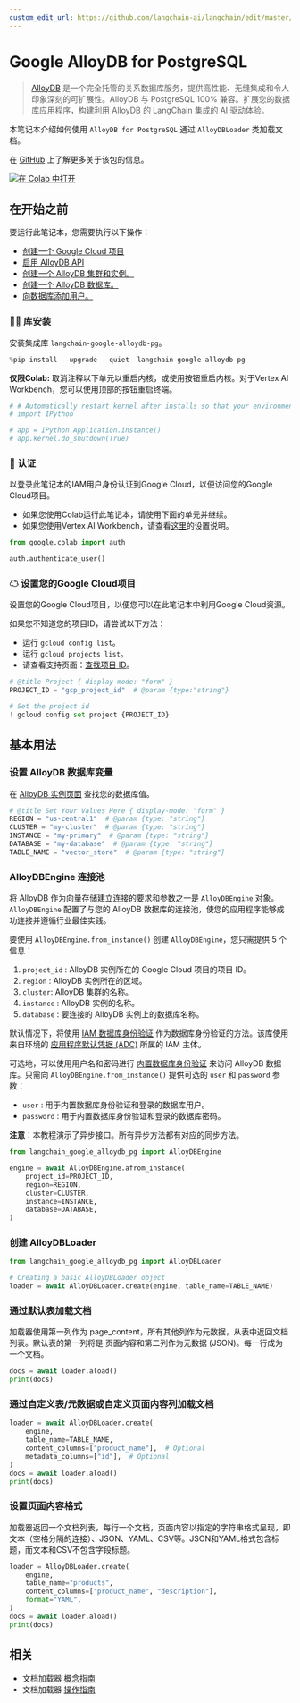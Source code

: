 ```yaml
---
custom_edit_url: https://github.com/langchain-ai/langchain/edit/master/docs/docs/integrations/document_loaders/google_alloydb.ipynb
---
```

# Google AlloyDB for PostgreSQL

> [AlloyDB](https://cloud.google.com/alloydb) 是一个完全托管的关系数据库服务，提供高性能、无缝集成和令人印象深刻的可扩展性。AlloyDB 与 PostgreSQL 100% 兼容。扩展您的数据库应用程序，构建利用 AlloyDB 的 LangChain 集成的 AI 驱动体验。

本笔记本介绍如何使用 `AlloyDB for PostgreSQL` 通过 `AlloyDBLoader` 类加载文档。

在 [GitHub](https://github.com/googleapis/langchain-google-alloydb-pg-python/) 上了解更多关于该包的信息。

[![在 Colab 中打开](https://colab.research.google.com/assets/colab-badge.svg)](https://colab.research.google.com/github/googleapis/langchain-google-alloydb-pg-python/blob/main/docs/document_loader.ipynb)

## 在开始之前

要运行此笔记本，您需要执行以下操作：

* [创建一个 Google Cloud 项目](https://developers.google.com/workspace/guides/create-project)
* [启用 AlloyDB API](https://console.cloud.google.com/flows/enableapi?apiid=alloydb.googleapis.com)
* [创建一个 AlloyDB 集群和实例。](https://cloud.google.com/alloydb/docs/cluster-create)
* [创建一个 AlloyDB 数据库。](https://cloud.google.com/alloydb/docs/quickstart/create-and-connect)
* [向数据库添加用户。](https://cloud.google.com/alloydb/docs/database-users/about)

### 🦜🔗 库安装
安装集成库 `langchain-google-alloydb-pg`。


```python
%pip install --upgrade --quiet  langchain-google-alloydb-pg
```

**仅限Colab:** 取消注释以下单元以重启内核，或使用按钮重启内核。对于Vertex AI Workbench，您可以使用顶部的按钮重启终端。


```python
# # Automatically restart kernel after installs so that your environment can access the new packages
# import IPython

# app = IPython.Application.instance()
# app.kernel.do_shutdown(True)
```

### 🔐 认证
以登录此笔记本的IAM用户身份认证到Google Cloud，以便访问您的Google Cloud项目。

* 如果您使用Colab运行此笔记本，请使用下面的单元并继续。
* 如果您使用Vertex AI Workbench，请查看[这里](https://github.com/GoogleCloudPlatform/generative-ai/tree/main/setup-env)的设置说明。


```python
from google.colab import auth

auth.authenticate_user()
```

### ☁ 设置您的Google Cloud项目
设置您的Google Cloud项目，以便您可以在此笔记本中利用Google Cloud资源。

如果您不知道您的项目ID，请尝试以下方法：

* 运行 `gcloud config list`。
* 运行 `gcloud projects list`。
* 请查看支持页面：[查找项目 ID](https://support.google.com/googleapi/answer/7014113)。


```python
# @title Project { display-mode: "form" }
PROJECT_ID = "gcp_project_id"  # @param {type:"string"}

# Set the project id
! gcloud config set project {PROJECT_ID}
```

## 基本用法

### 设置 AlloyDB 数据库变量
在 [AlloyDB 实例页面](https://console.cloud.google.com/alloydb/clusters) 查找您的数据库值。


```python
# @title Set Your Values Here { display-mode: "form" }
REGION = "us-central1"  # @param {type: "string"}
CLUSTER = "my-cluster"  # @param {type: "string"}
INSTANCE = "my-primary"  # @param {type: "string"}
DATABASE = "my-database"  # @param {type: "string"}
TABLE_NAME = "vector_store"  # @param {type: "string"}
```

### AlloyDBEngine 连接池

将 AlloyDB 作为向量存储建立连接的要求和参数之一是 `AlloyDBEngine` 对象。`AlloyDBEngine` 配置了与您的 AlloyDB 数据库的连接池，使您的应用程序能够成功连接并遵循行业最佳实践。

要使用 `AlloyDBEngine.from_instance()` 创建 `AlloyDBEngine`，您只需提供 5 个信息：

1. `project_id` : AlloyDB 实例所在的 Google Cloud 项目的项目 ID。
1. `region` : AlloyDB 实例所在的区域。
1. `cluster`: AlloyDB 集群的名称。
1. `instance` : AlloyDB 实例的名称。
1. `database` : 要连接的 AlloyDB 实例上的数据库名称。

默认情况下，将使用 [IAM 数据库身份验证](https://cloud.google.com/alloydb/docs/connect-iam) 作为数据库身份验证的方法。该库使用来自环境的 [应用程序默认凭据 (ADC)](https://cloud.google.com/docs/authentication/application-default-credentials) 所属的 IAM 主体。

可选地，可以使用用户名和密码进行 [内置数据库身份验证](https://cloud.google.com/alloydb/docs/database-users/about) 来访问 AlloyDB 数据库。只需向 `AlloyDBEngine.from_instance()` 提供可选的 `user` 和 `password` 参数：

* `user` : 用于内置数据库身份验证和登录的数据库用户。
* `password` : 用于内置数据库身份验证和登录的数据库密码。


**注意**：本教程演示了异步接口。所有异步方法都有对应的同步方法。


```python
from langchain_google_alloydb_pg import AlloyDBEngine

engine = await AlloyDBEngine.afrom_instance(
    project_id=PROJECT_ID,
    region=REGION,
    cluster=CLUSTER,
    instance=INSTANCE,
    database=DATABASE,
)
```

### 创建 AlloyDBLoader


```python
from langchain_google_alloydb_pg import AlloyDBLoader

# Creating a basic AlloyDBLoader object
loader = await AlloyDBLoader.create(engine, table_name=TABLE_NAME)
```

### 通过默认表加载文档
加载器使用第一列作为 page_content，所有其他列作为元数据，从表中返回文档列表。默认表的第一列将是
页面内容和第二列作为元数据 (JSON)。每一行成为一个文档。


```python
docs = await loader.aload()
print(docs)
```

### 通过自定义表/元数据或自定义页面内容列加载文档


```python
loader = await AlloyDBLoader.create(
    engine,
    table_name=TABLE_NAME,
    content_columns=["product_name"],  # Optional
    metadata_columns=["id"],  # Optional
)
docs = await loader.aload()
print(docs)
```

### 设置页面内容格式
加载器返回一个文档列表，每行一个文档，页面内容以指定的字符串格式呈现，即文本（空格分隔的连接）、JSON、YAML、CSV等。JSON和YAML格式包含标题，而文本和CSV不包含字段标题。



```python
loader = AlloyDBLoader.create(
    engine,
    table_name="products",
    content_columns=["product_name", "description"],
    format="YAML",
)
docs = await loader.aload()
print(docs)
```


## 相关

- 文档加载器 [概念指南](/docs/concepts/#document-loaders)
- 文档加载器 [操作指南](/docs/how_to/#document-loaders)
